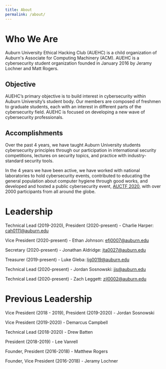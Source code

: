 ```yaml
---
title: About
permalink: /about/
---
```


# Who We Are

Auburn University Ethical Hacking Club (AUEHC) is a child organization of Auburn's Associate for Computing Machinery (ACM). AUEHC is a cybersecurity student organization founded in January 2016 by Jeramy Lochner and Matt Rogers. 

## Objective

AUEHC’s primary objective is to build interest in cybersecurity within Auburn University’s student body. Our members are composed of freshmen to graduate students, each with an interest in different parts of the cybersecurity field.
AUEHC is focused on developing a new wave of cybersecurity professionals.

## Accomplishments

Over the past 4 years, we have taught Auburn University students cybersecurity principles through our participation in international security competitions, lectures on security topics, and practice with industry-standard security tools.

In the 4 years we have been active, we have worked with national laboratories to hold cybersecurity events, contributed to educating the general population about computer hygiene through good works, and developed and hosted a public cybersecurity event, [AUCTF 2020](https://ctf.auburn.edu/), with over 2000 participants from all around the globe.

# Leadership

Technical Lead (2019-2020), President (2020-present) - Charlie Harper: [cah0111@auburn.edu](mailto:charles.harper@auburn.edu)

Vice President (2020-present) - Ethan Johnson: [efj0007@auburn.edu](mailto:ethan.johnson@auburn.edu)

Secretary (2020-present) - Jonathan Aldridge: [jta0027@auburn.edu](mailto:jta0027@auburn.edu)

Treasurer (2019-present) - Luke Gleba: [ljg0019@auburn.edu](mailto:ljg0019@auburn.edu)

Technical Lead (2020-present) - Jordan Sosnowski: [jjs@auburn.edu](mailto:jjs@auburn.edu)

Technical Lead (2020-present) - Zach Leggett: [zjl0002@auburn.edu](mailto:zjl0002@auburn.edu)


# Previous Leadership

Vice President (2018 - 2019), President (2019-2020) - Jordan Sosnowski

Vice President (2019-2020) - Demarcus Campbell 

Technical Lead (2018-2020) - Drew Batten

President (2018-2019) - Lee Vanrell

Founder, President (2016-2018) - Matthew Rogers

Founder, Vice President (2016-2018) - Jeramy Lochner

